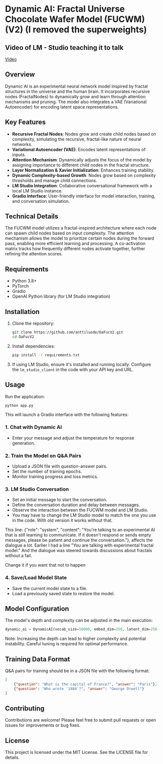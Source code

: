 # Dynamic AI: Fractal Universe Chocolate Wafer Model (FUCWM) (V2) (I removed the superweights) 

## Video of LM - Studio teaching it to talk

[Video](https://www.youtube.com/live/LK7I3kOZ9AM)

## Overview

Dynamic AI is an experimental neural network model inspired by fractal structures in the universe and the human brain. It incorporates recursive nodes (FractalNodes) to dynamically grow and learn through attention mechanisms and pruning. The model also integrates a VAE (Variational Autoencoder) for encoding latent space representations.

## Key Features

- **Recursive Fractal Nodes**: Nodes grow and create child nodes based on complexity, simulating the recursive, fractal-like nature of neural networks.
- **Variational Autoencoder (VAE)**: Encodes latent representations of inputs.
- **Attention Mechanism**: Dynamically adjusts the focus of the model by assigning importance to different child nodes in the fractal structure.
- **Layer Normalization & Xavier Initialization**: Enhances training stability.
- **Dynamic Complexity-based Growth**: Nodes grow based on complexity thresholds and manage child connections.
- **LM Studio Integration**: Collaborative conversational framework with a local LM Studio instance.
- **Gradio Interface**: User-friendly interface for model interaction, training, and conversation simulation.

## Technical Details

The FUCWM model utilizes a fractal-inspired architecture where each node can spawn child nodes based on input complexity. The attention mechanism allows the model to prioritize certain nodes during the forward pass, enabling more efficient learning and processing. A co-activation matrix tracks how frequently different nodes activate together, further refining the attention scores.

## Requirements

- Python 3.8+
- PyTorch
- Gradio
- OpenAI Python library (for LM Studio integration)

## Installation

1. Clone the repository:
   ```bash
   git clone https://github.com/anttiluode/DaFucV2.git
   cd DaFucV2
   ```

2. Install dependencies:
   ```bash
   pip install -r requirements.txt
   ```

3. If using LM Studio, ensure it's installed and running locally. Configure the `lm_studio_client` in the code with your API key and URL.

## Usage

Run the application:
```bash
python app.py
```

This will launch a Gradio interface with the following features:

### 1. Chat with Dynamic AI
- Enter your message and adjust the temperature for response generation.

### 2. Train the Model on Q&A Pairs
- Upload a JSON file with question-answer pairs.
- Set the number of training epochs.
- Monitor training progress and loss metrics.

### 3. LM Studio Conversation
- Set an initial message to start the conversation.
- Define the conversation duration and delay between messages.
- Observe the interaction between the FUCWM model and LM Studio.
- You may have to change the LM Studio model to match the one you use in the code. With old version it works without that.

This line:  {"role": "system", "content": "You're talking to an experimental AI that is still learning to communicate. If it doesn't respond or sends empty messages, please be patient and continue the conversation."}, affects the dialogue a lot. Earlier I had a line "You are talking with experimental fractal model." And the dialogue was steered towards discussions about fractals without a fail.

Change it if you want that not to happen 

### 4. Save/Load Model State
- Save the current model state to a file.
- Load a previously saved state to restore the model.

## Model Configuration

The model's depth and complexity can be adjusted in the main execution:

```python
dynamic_ai = DynamicAI(vocab_size=50000, embed_dim=256, latent_dim=256, output_dim=256, max_depth=7)
```

Note: Increasing the depth can lead to higher complexity and potential instability. Careful tuning is required for optimal performance.

## Training Data Format

Q&A pairs for training should be in a JSON file with the following format:

```json
[
    {"question": "What is the capital of France?", "answer": "Paris"},
    {"question": "Who wrote '1984'?", "answer": "George Orwell"}
]
```

## Contributing

Contributions are welcome! Please feel free to submit pull requests or open issues for improvements or bug fixes.

## License

This project is licensed under the MIT License. See the LICENSE file for details.
